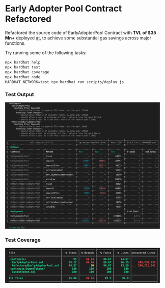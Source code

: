 # Early Adopter Pool Contract Refactored

Refactored the source code of EarlyAdopterPool Contract with **TVL of $35 Mn+** deployed [at](https://etherscan.io/address/0x7623e9dc0da6ff821ddb9ebaba794054e078f8c4?method=Deposit~0x47e7ef24#code), to achieve some substantial gas savings across major functions.

Try running some of the following tasks:

```shell
npx hardhat help
npx hardhat test
npx hardhat coverage
npx hardhat node
HARDHAT_NETWORK=test npx hardhat run scripts/deploy.js
```

### Test Output

![Test reult along with gas costs](https://github.com/Akkii4/etherfi_refactored/blob/main/test_result.png)

### Test Coverage

![Coverage of test on each contract](https://github.com/Akkii4/etherfi_refactored/blob/main/test_coverage.png)
